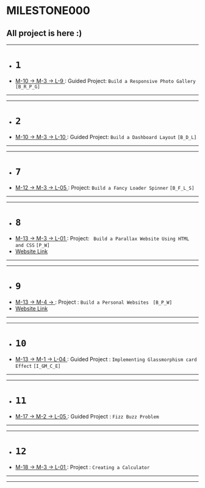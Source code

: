 # MILESTONE000

## All project is here :)

<!-- ### Drive page link -  -->
<hr>

- # `1`

- <ins> M-10 -> M-3 -> L-9 </ins> : Guided Project: `Build a Responsive Photo Gallery` `[B_R_P_G]`

<hr>
<hr>

- # `2`
- <ins> M-10 -> M-3 -> L-10 </ins> : Guided Project: `Build a Dashboard Layout` `[B_D_L]`
<hr>
<hr>

- # `7`
- <ins> M-12 -> M-3 -> L-05 </ins> : Project: `Build a Fancy Loader Spinner` `[B_F_L_S]`

<hr>
<hr>

- # `8`
- <ins> M-13 -> M-3 -> L-01 </ins> : Project: ` Build a Parallax Website Using HTML and CSS` `[P_W]`
- <a href="https://enchanting-lebkuchen-edba9f.netlify.app/">Website Link</a>

<hr>
<hr>

- # `9`
- <ins> M-13 -> M-4 -> </ins> : Project : `Build a Personal Websites ` `[B_P_W]`
- <a href="https://ornate-concha-1ccf63.netlify.app/">Website Link</a>

<hr>
<hr>

- # `10`
- <ins> M-13 -> M-1 -> L-04 </ins> : Guided Project : `Implementing Glassmorphism card Effect` `[I_GM_C_E]`

<hr>
<hr>

- # `11`
- <ins> M-17 -> M-2 -> L-05 </ins> : Guided Project : `Fizz Buzz Problem`
<hr>
<hr>

- # `12`
- <ins> M-18 -> M-3 -> L-01 </ins> : Project : `Creating a Calculator`
<hr>
<hr>
